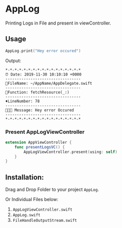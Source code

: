 # AppLog
Printing Logs in File and present in viewController.

## Usage

```Swift
AppLog.print("Hey error occured")
```

Output:
```
*-*-*-*-*-*-*-*-*-*-*-*-*-*-*-*-*
⏰ Date: 2019-11-30 10:10:10 +0000
---------------------------------
📄FileName: ~/AppName/AppDelegate.swift
---------------------------------
🔨Function: fetchResource(_:)
---------------------------------
♦️LineNumber: 78
---------------------------------
👨🏻‍💻 Message: Hey error Occured
---------------------------------
*-*-*-*-*-*-*-*-*-*-*-*-*-*-*-*-*
```

### Present AppLogViewController
```Swift
extension AppViewController {
    func presentLogsVC() {
        AppLogViewController.present(using: self)
    }
}
```

## Installation: 

Drag and Drop Folder to your project `AppLog`.

Or Individual Files below:
1) `AppLogViewController.swift`
2) `AppLog.swift`
3) `FileHandleOutputStream.swift`
